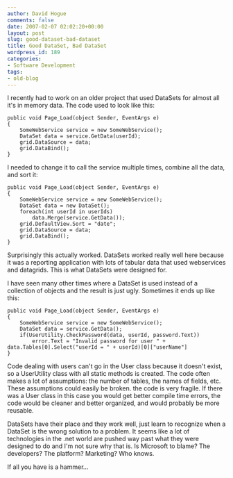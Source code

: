 ```yaml
---
author: David Hogue
comments: false
date: 2007-02-07 02:02:20+00:00
layout: post
slug: good-dataset-bad-dataset
title: Good DataSet, Bad DataSet
wordpress_id: 189
categories:
- Software Development
tags:
- old-blog
---
```


I recently had to work on an older project that used DataSets for almost all it's in memory data.  The code used to look like this:


    
    public void Page_Load(object Sender, EventArgs e)
    {
        SomeWebService service = new SomeWebService();
        DataSet data = service.GetData(userId);
        grid.DataSource = data;
        grid.DataBind();
    }



I needed to change it to call the service multiple times, combine all the data, and sort it:


    
    public void Page_Load(object Sender, EventArgs e)
    {
        SomeWebService service = new SomeWebService();
        DataSet data = new DataSet();
        foreach(int userId in userIds)
            data.Merge(service.GetData());
        grid.DefaultView.Sort = "date";
        grid.DataSource = data;
        grid.DataBind();
    }



Surprisingly this actually worked.  DataSets worked really well here because it was a reporting application with lots of tabular data that used webservices and datagrids.  This is what DataSets were designed for.

I have seen many other times where a DataSet is used instead of a collection of objects and the result is just ugly.  Sometimes it ends up like this:


    
    public void Page_Load(object Sender, EventArgs e)
    {
        SomeWebService service = new SomeWebService();
        DataSet data = service.GetData();
        if(UserUtility.CheckPassword(data, userId, password.Text))
            error.Text = "Invalid password for user " + data.Tables[0].Select("userId = " + userId)[0]["userName"]
    }



Code dealing with users can't go in the User class because it doesn't exist, so a UserUtility class with all static methods is created.  The code often makes a lot of assumptions: the number of tables, the names of fields, etc.  These assumptions could easily be broken.  the code is very fragile.  If there was a User class in this case you would get better compile time errors, the code would be cleaner and better organized, and would probably be more reusable.

DataSets have their place and they work well, just learn to recognize when a DataSet is the wrong solution to a problem.  It seems like a lot of technologies in the .net world are pushed way past what they were designed to do and I'm not sure why that is.  Is Microsoft to blame?  The developers?  The platform?  Marketing?  Who knows.

If all you have is a hammer...
